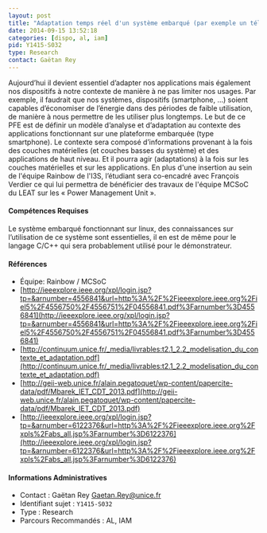 ```yaml
---
layout: post
title: "Adaptation temps réel d'un système embarqué (par exemple un téléphone) au contexte"
date: 2014-09-15 13:52:18
categories: [dispo, al, iam]
pid: Y1415-S032
type: Research
contact: Gaëtan Rey
---
```

       
Aujourd’hui il devient essentiel d’adapter nos applications mais également nos dispositifs à notre contexte de manière à ne pas limiter nos usages. Par exemple, il faudrait que nos systèmes, dispositifs (smartphone, …) soient capables d’économiser de l’énergie dans des périodes de faible utilisation, de manière à nous permettre de les utiliser plus longtemps.
Le but de ce PFE est de définir un modèle d’analyse et d’adaptation au contexte des applications fonctionnant sur une plateforme embarquée (type smartphone). Le contexte sera composé d’informations provenant à la fois des couches matérielles (et couches basses du système) et des applications de haut niveau. Et il pourra agir (adaptations) à la fois sur les couches matérielles et sur les applications. 
En plus d'une insertion au sein de l'équipe Rainbow de l'I3S, l’étudiant sera co-encadré avec François Verdier ce qui lui permettra de bénéficier des travaux de l'équipe MCSoC du LEAT sur les « Power Management Unit ».

#### Compétences Requises
Le système embarqué fonctionnant sur linux, des connaissances sur l’utilisation de ce système sont essentielles, il en est de même pour le langage C/C++ qui sera probablement utilisé pour le démonstrateur.


#### Références

  * Équipe: Rainbow / MCSoC
  * [http://ieeexplore.ieee.org/xpl/login.jsp?tp=&arnumber=4556841&url=http%3A%2F%2Fieeexplore.ieee.org%2Fiel5%2F4556750%2F4556751%2F04556841.pdf%3Farnumber%3D4556841](http://ieeexplore.ieee.org/xpl/login.jsp?tp=&arnumber=4556841&url=http%3A%2F%2Fieeexplore.ieee.org%2Fiel5%2F4556750%2F4556751%2F04556841.pdf%3Farnumber%3D4556841)
  * [http://continuum.unice.fr/_media/livrables:t2.1_2.2_modelisation_du_contexte_et_adaptation.pdf](http://continuum.unice.fr/_media/livrables:t2.1_2.2_modelisation_du_contexte_et_adaptation.pdf)
  * [http://geii-web.unice.fr/alain.pegatoquet/wp-content/papercite-data/pdf/Mbarek_IET_CDT_2013.pdf](http://geii-web.unice.fr/alain.pegatoquet/wp-content/papercite-data/pdf/Mbarek_IET_CDT_2013.pdf)
  * [http://ieeexplore.ieee.org/xpl/login.jsp?tp=&arnumber=6122376&url=http%3A%2F%2Fieeexplore.ieee.org%2Fxpls%2Fabs_all.jsp%3Farnumber%3D6122376](http://ieeexplore.ieee.org/xpl/login.jsp?tp=&arnumber=6122376&url=http%3A%2F%2Fieeexplore.ieee.org%2Fxpls%2Fabs_all.jsp%3Farnumber%3D6122376)

#### Informations Administratives
  * Contact : Gaëtan Rey <Gaetan.Rey@unice.fr>
  * Identifiant sujet : `Y1415-S032`
  * Type : Research
  * Parcours Recommandés : AL, IAM
     